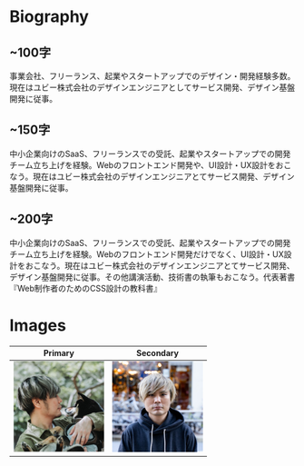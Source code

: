 # Biography

## ~100字

事業会社、フリーランス、起業やスタートアップでのデザイン・開発経験多数。現在はユビー株式会社のデザインエンジニアとしてサービス開発、デザイン基盤開発に従事。

## ~150字

中小企業向けのSaaS、フリーランスでの受託、起業やスタートアップでの開発チーム立ち上げを経験。Webのフロントエンド開発や、UI設計・UX設計をおこなう。現在はユビー株式会社のデザインエンジニアとてサービス開発、デザイン基盤開発に従事。

## ~200字

中小企業向けのSaaS、フリーランスでの受託、起業やスタートアップでの開発チーム立ち上げを経験。Webのフロントエンド開発だけでなく、UI設計・UX設計をおこなう。現在はユビー株式会社のデザインエンジニアとてサービス開発、デザイン基盤開発に従事。その他講演活動、技術書の執筆もおこなう。代表著書『Web制作者のためのCSS設計の教科書』

# Images

| Primary | Secondary |
| -------- | ------- |
| <a href="images/hiloki.jpg"><img src="images/hiloki.jpg" width="160" height="160" alt="Primary image: Me and my doggo Kurosuke are looking at each other." /></a> | <a href="images/hiloki_front.jpg"><img src="images/hiloki_front.jpg" width="160" height="160" alt="Secondary image: The upper half of the body facing forward." /></a> | 